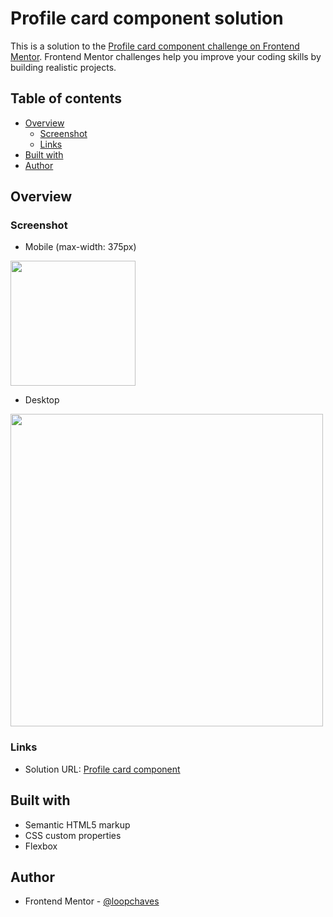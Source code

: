 # Profile card component solution

This is a solution to the [Profile card component challenge on Frontend Mentor](https://www.frontendmentor.io/challenges/profile-card-component-cfArpWshJ). Frontend Mentor challenges help you improve your coding skills by building realistic projects. 

## Table of contents

- [Overview](#overview)
  - [Screenshot](#screenshot)
  - [Links](#links)
- [Built with](#built-with)
- [Author](#author)

## Overview

### Screenshot

- Mobile (max-width: 375px)

<img src='../../img/screenshots/profile-card-component-mobile.png' width='200'>

- Desktop

<img src='../../img/screenshots/profile-card-component-desktop.png' width='500'>

### Links

- Solution URL: [Profile card component](https://loopchaves.github.io/frontend-mentor/challenges/profile-card-component)

## Built with

- Semantic HTML5 markup
- CSS custom properties
- Flexbox

## Author

- Frontend Mentor - [@loopchaves](https://www.frontendmentor.io/profile/loopchaves)
